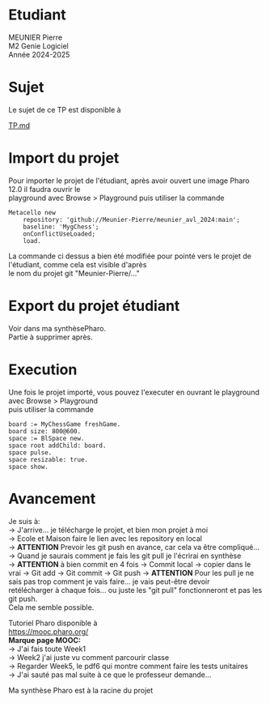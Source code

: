 


# Etudiant       

MEUNIER Pierre      
M2 Genie Logiciel     
Année 2024-2025     

# Sujet    

Le sujet de ce TP est disponible à    

[TP.md](./TP.md)   



# Import du projet     

Pour importer le projet de l'étudiant, après avoir ouvert  une image Pharo 12.0 il faudra ouvrir le    
playground avec Browse > Playground puis utiliser la commande

```
Metacello new
	repository: 'github://Meunier-Pierre/meunier_avl_2024:main';
	baseline: 'MygChess';
	onConflictUseLoaded;
	load.
```

La commande ci dessus a bien été modifiée pour pointé vers le projet de l'étudiant, comme cela est visible d'après     
le nom du projet git "Meunier-Pierre/..."      


# Export du projet étudiant   

Voir dans ma synthèsePharo.     
Partie à supprimer après.    

# Execution

Une fois le projet importé, vous pouvez l'executer en ouvrant le playground avec Browse > Playground     
puis utiliser la commande     

```
board := MyChessGame freshGame.
board size: 800@600.
space := BlSpace new.
space root addChild: board.
space pulse.
space resizable: true.
space show.
```

# Avancement         

Je suis à:    
    -> J'arrive... je télécharge le projet, et bien mon projet à moi    
    -> Ecole et Maison faire le lien avec les repository en local   
	-> **ATTENTION** Prevoir les git push en avance, car cela va être compliqué...
	-> Quand je saurais comment je fais les git pull je l'écrirai en synthèse    
	-> **ATTENTION** à bien commit en 4 fois -> Commit local -> copier dans le vrai -> Git add -> Git commit -> Git push
	-> **ATTENTION** Pour les pull je ne sais pas trop comment je vais faire... je vais peut-être devoir    
	     retélécharger à chaque fois... ou juste les "git pull" fonctionneront et pas les git push.     
		Cela me semble possible.    

Tutoriel Pharo disponible à     
https://mooc.pharo.org/    
**Marque page MOOC:**     
   -> J'ai fais toute Week1    
   -> Week2 j'ai juste vu comment parcourir classe    
   -> Regarder Week5, le pdf6 qui montre comment faire les tests unitaires    
   -> J'ai sauté pas mal suite à ce que le professeur demande...    

Ma synthèse Pharo est à la racine du projet      
  
 



     
   

